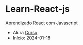 # Learn-React-js
Aprendizado React com Javascript
 * Alura [Curso](https://cursos.alura.com.br/course/react-desenvolvendo-javascript/task/107416)
 * Início: 2024-01-18


